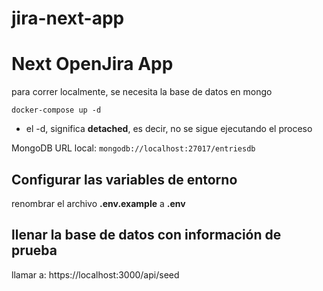 # jira-next-app
# Next OpenJira App
para correr localmente, se necesita la base de datos en mongo
```
docker-compose up -d
```

* el -d, significa __detached__, es decir, no se sigue ejecutando el proceso

MongoDB URL local:
```mongodb://localhost:27017/entriesdb```

## Configurar las variables de entorno
renombrar el archivo __.env.example__ a __.env__

## llenar la base de datos con información de prueba


llamar a:
https://localhost:3000/api/seed
